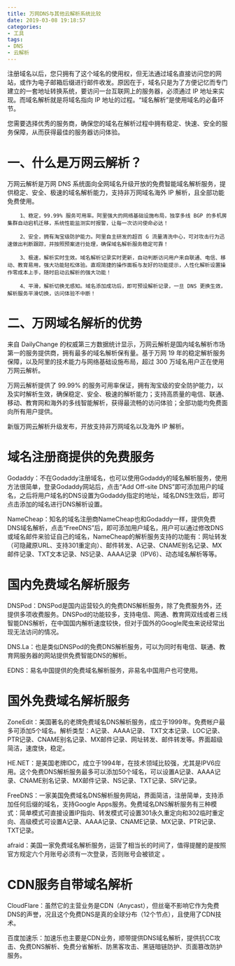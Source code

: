 ```yaml
---
title: 万网DNS与其他云解析系统比较
date: 2019-03-08 19:18:57
categories:
- 工具
tags:
- DNS
- 云解析
---
```


注册域名以后，您只拥有了这个域名的使用权，但无法通过域名直接访问您的网站，或作为电子邮箱后缀进行邮件收发。原因在于，域名只是为了方便记忆而专门建立的一套地址转换系统，要访问一台互联网上的服务器，必须通过 IP 地址来实现。而域名解析就是将域名指向 IP 地址的过程。“域名解析”是使用域名的必备环节。

您需要选择优秀的服务商，确保您的域名在解析过程中拥有稳定、快速、安全的服务保障，从而获得最佳的服务器访问体验。

# 一、什么是万网云解析？

万网云解析是万网 DNS 系统面向全网域名升级开放的免费智能域名解析服务，提供稳定、安全、极速的域名解析能力，支持非万网域名海外 IP 解析，且全部功能免费使用。

```
	1、稳定，99.99% 服务可用率。阿里强大的网络基础设施布局，独享多线 BGP 的多机房集群自动宕机迁移，系统性能监测实时报警，让每一次访问使命必达！

	2、安全，拥有淘宝级防护能力。阿里自主研发的超百 G 流量清洗中心，可对攻击行为迅速做出判断跟踪，并按照预案进行处理，确保域名解析服务稳定可靠！

	3、极速，解析实时生效。域名解析记录实时更新，自动判断访问用户来自联通、电信、移动、教育易用，强大功能轻松体验。直观简捷的操作面板与友好的功能提示，人性化解析设置操作零成本上手，随时启动云解析的强大功能！

	4、平滑，解析切换无感知。域名添加成功后，即可预设解析记录，一旦 DNS 更换生效，解析服务平滑切换，访问体验不中断！
```

# 二、万网域名解析的优势

来自 DailyChange 的权威第三方数据统计显示，万网云解析是国内域名解析市场第一的服务提供商，拥有最多的域名解析保有量。基于万网 19 年的稳定解析服务保障，以及阿里的技术能力与网络基础设施布局，超过 300 万域名用户正在使用万网云解析。

万网云解析提供了 99.99% 的服务可用率保证，拥有淘宝级的安全防护能力，以及实时解析生效，确保稳定、安全、极速的解析能力；支持高质量的电信、联通、移动、教育网和海外的多线智能解析，获得最流畅的访问体验；全部功能均免费面向所有用户提供。

新版万网云解析升级发布，开放支持非万网域名以及海外 IP 解析。


# 域名注册商提供的免费服务

Godaddy：不在Godaddy注册域名，也可以使用Godaddy的域名解析服务，使用方法很简单，登录Godaddy网站后，点击“Add Off-site DNS”即可添加用户的域名，之后将用户域名的DNS设置为Godaddy指定的地址，域名DNS生效后，即可点击添加的域名进行DNS解析设置。


NameCheap：知名的域名注册商NameCheap也和Godaddy一样，提供免费DNS域名解析，点击“FreeDNS”后，即可添加用户域名，用户可以通过修改DNS或域名邮件来验证自己的域名，NameCheap的解析服务支持的功能有：网址转发（可隐藏原URL、支持301重定向）、邮件转发、A记录、CNAME别名记录、MX邮件记录、TXT文本记录、NS记录、AAAA记录（IPV6）、动态域名解析等等。


# 国内免费域名解析服务

DNSPod：DNSPod是国内运营较久的免费DNS解析服务，除了免费服务外，还提供多项收费服务。DNSPod的功能较多，支持电信、网通、教育网双线或者三线智能DNS解析，在中国国内解析速度较快，但对于国外的Google爬虫来说经常出现无法访问的情况。


DNS.La：也是类似DNSPod的免费DNS解析服务，可以为同时有电信、联通、教育网服务器的网站提供免费智能DNS的解析。


EDNS：易名中国提供的免费域名解析服务，非易名中国用户也可使用。


# 国外免费域名解析服务


ZoneEdit：美国著名的老牌免费域名DNS解析服务，成立于1999年。免费帐户最多可添加5个域名。解析类型：A记录、AAAA记录、 TXT文本记录、LOC记录、PTR记录、CNAME别名记录、MX邮件记录、网址转发、邮件转发等。界面超级简洁，速度快，稳定。


HE.NET：是美国老牌IDC，成立于1994年，在技术领域比较强，尤其是IPV6应用。这个免费DNS解析服务最多可以添加50个域名，可以设置A记录、AAAA记录、CNAME别名记录、MX邮件记录、NS记录、TXT记录、SRV记录。


FreeDNS：一家美国免费域名DNS解析服务网站，界面简洁，注册简单，支持添加任何后缀的域名，支持Google Apps服务。免费域名DNS解析服务有三种模式：简单模式可直接设置IP指向、转发模式可设置301永久重定向和302临时重定向、高级模式可设置A记录、AAAA记录、CNAME记录、MX记录、PTR记录、TXT记录。


afraid：美国一家免费域名解析服务，运营了相当长的时间了，值得提醒的是按照官方规定六个月账号必须有一次登录，否则账号会被锁定 。


# CDN服务自带域名解析

CloudFlare：虽然它的主营业务是CDN（Anycast），但丝毫不影响它作为免费DNS的声誉，况且这个免费DNS是真的全球分布（12个节点），且使用了CDN技术。


百度加速乐：加速乐也主要是CDN业务，顺带提供DNS域名解析，提供抗CC攻击、免费DNS解析、免费分省解析、防黑客攻击、黑链暗链防护、页面篡改防护服务。